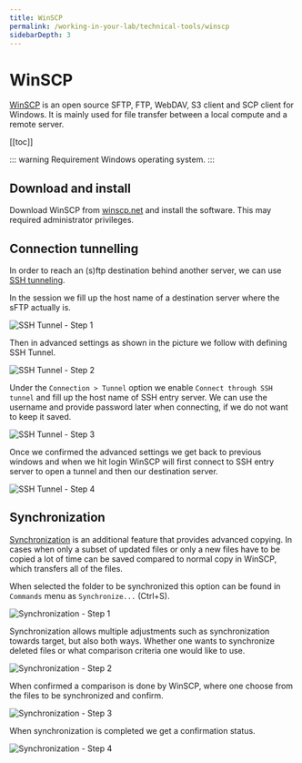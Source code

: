 ```yaml
---
title: WinSCP
permalink: /working-in-your-lab/technical-tools/winscp
sidebarDepth: 3
---
```


# WinSCP

[WinSCP](https://winscp.net/) is an open source SFTP, FTP, WebDAV, S3 client and SCP client for Windows. It is mainly used for file transfer between a local compute and a remote server.

[[toc]]

::: warning Requirement
Windows operating system.
:::

## Download and install

Download WinSCP from [winscp.net](https://winscp.net/eng/download.php) and install the software. This may required administrator privileges.

## Connection tunnelling

In order to reach an (s)ftp destination behind another server, we can use [SSH tunneling](https://winscp.net/eng/docs/tunneling).

In the session we fill up the host name of a destination server where the sFTP actually is.

![SSH Tunnel - Step 1](./images/tunnel_1.png "SSH Tunnel - Step 1")

Then in advanced settings as shown in the picture we follow with defining SSH Tunnel.

![SSH Tunnel - Step 2](./images/tunnel_2.png "SSH Tunnel - Step 2")

Under the `Connection > Tunnel` option we enable `Connect through SSH tunnel` and fill up the host name of SSH entry server. We can use the username and provide password later when connecting, if we do not want to keep it saved.

![SSH Tunnel - Step 3](./images/tunnel_2.png "SSH Tunnel - Step 3")

Once we confirmed the advanced settings we get back to previous windows and when we hit login WinSCP will first connect to SSH entry server to open a tunnel and then our destination server.

![SSH Tunnel - Step 4](./images/tunnel_4.png "SSH Tunnel - Step 4")

## Synchronization

[Synchronization](https://winscp.net/eng/docs/task_synchronize) is an additional feature that provides advanced copying. In cases when only a subset of updated files or only a new files have to be copied a lot of time can be saved compared to normal copy in WinSCP, which transfers all of the files.

When selected the folder to be synchronized this option can be found in `Commands` menu as `Synchronize...` (Ctrl+S).

![Synchronization - Step 1](./images/sync_1.png "Synchronization - Step 1")

Synchronization allows multiple adjustments such as synchronization towards target, but also both ways. Whether one wants to synchronize deleted files or what comparison criteria one would like to use.

![Synchronization - Step 2](./images/sync_2.png "Synchronization - Step 2")

When confirmed a comparison is done by WinSCP, where one choose from the files to be synchronized and confirm.

![Synchronization - Step 3](./images/sync_3.png "Synchronization - Step 3")

When synchronization is completed we get a confirmation status.

![Synchronization - Step 4](./images/sync_4.png "Synchronization - Step 4")
